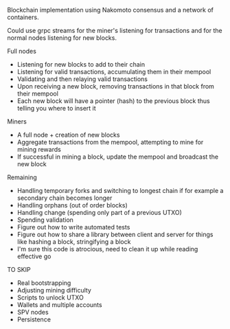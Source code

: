 Blockchain implementation using Nakomoto consensus and a network of containers. 

Could use grpc streams for the miner's listening for transactions and for the normal nodes listening for new blocks.

Full nodes 
- Listening for new blocks to add to their chain 
- Listening for valid transactions, accumulating them in their mempool
- Validating and then relaying valid transactions
- Upon receiving a new block, removing transactions in that block from their mempool
- Each new block will have a pointer (hash) to the previous block thus telling you where to insert it 

Miners
- A full node + creation of new blocks
- Aggregate transactions from the mempool, attempting to mine for mining rewards
- If successful in mining a block, update the mempool and broadcast the new block

Remaining
- Handling temporary forks and switching to longest chain if for example a secondary chain becomes longer
- Handling orphans (out of order blocks)
- Handling change (spending only part of a previous UTXO)
- Spending validation
- Figure out how to write automated tests
- Figure out how to share a library between client and server for things like hashing a block, stringifying a block
- I'm sure this code is atrocious, need to clean it up while reading effective go

TO SKIP
- Real bootstrapping
- Adjusting mining difficulty
- Scripts to unlock UTXO
- Wallets and multiple accounts
- SPV nodes
- Persistence
